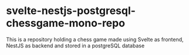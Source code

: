 # svelte-nestjs-postgresql-chessgame-mono-repo
This is a repository holding a chess game made using Svelte as frontend, NestJS as backend and stored in a postgreSQL database
